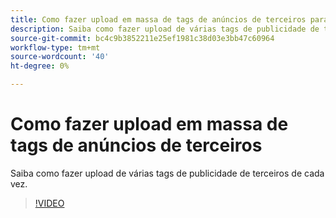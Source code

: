 ```yaml
---
title: Como fazer upload em massa de tags de anúncios de terceiros para o Advertising Cloud DSP
description: Saiba como fazer upload de várias tags de publicidade de terceiros de cada vez.
source-git-commit: bc4c9b3852211e25ef1981c38d03e3bb47c60964
workflow-type: tm+mt
source-wordcount: '40'
ht-degree: 0%

---
```


# Como fazer upload em massa de tags de anúncios de terceiros

Saiba como fazer upload de várias tags de publicidade de terceiros de cada vez.

>[!VIDEO](https://video.tv.adobe.com/v/339204)

